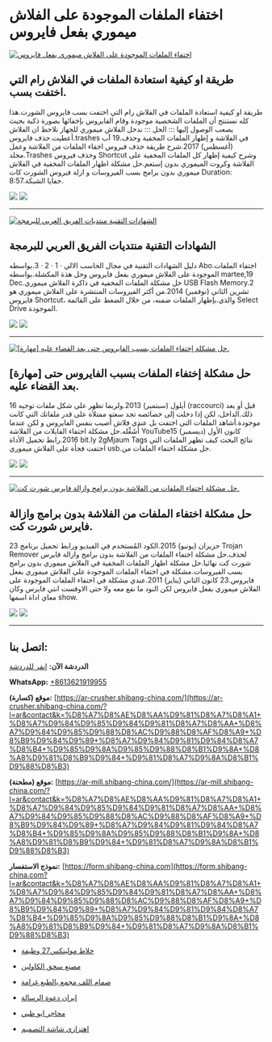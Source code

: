 # اختفاء الملفات الموجودة على الفلاش ميموري بفعل فايروس

<a href="https://swt.shibang-china.com/?l=ar&img&k=%D8%A7%D8%AE%D8%AA%D9%81%D8%A7%D8%A1+%D8%A7%D9%84%D9%85%D9%84%D9%81%D8%A7%D8%AA+%D8%A7%D9%84%D9%85%D9%88%D8%AC%D9%88%D8%AF%D8%A9+%D8%B9%D9%84%D9%89+%D8%A7%D9%84%D9%81%D9%84%D8%A7%D8%B4+%D9%85%D9%8A%D9%85%D9%88%D8%B1%D9%8A+%D8%A8%D9%81%D8%B9%D9%84+%D9%81%D8%A7%D9%8A%D8%B1%D9%88%D8%B3" target="_blank">![اختفاء الملفات الموجودة على الفلاش ميموري بفعل فايروس](http://static.shibang-china.com/all-800x300/132.jpg)</a>

## طريقة او كيفية استعادة الملفات في الفلاش رام التي اختفت بسب.
طريقة او كيفية استعادة الملفات في الفلاش رام التي اختفت بسب فايروس الشورت.هذا كله نستنتج أن الملفات الشخصية موجودة وقام الفايروس بإخفائها بصورة ذكية بحيث يصعب الوصول إليها ::: الحل ::: ندخل الفلاش ميموري للجهاز نلاحظ ان الفلاش أعطيت.حذف فايروس.trashes في الفلاشة و إظهار الملفات المخفية وحذف.19 آب (أغسطس) 2017.شرح طريقة حذف فيروس اخفاء الملفات من الفلاشة وعمل مجلد.Trashes وحذف فيروس Shortcut وشرح كيفية إظهار كل الملفات المخفية على الفلاشة وكروت الميموري بدون إستعم.حل مشكلة اظهار الملفات المخفية في الفلاش ميموري بدون برامج بسب الفيروسات و ازلة فيروس الشورت كات Duration: 8:57.خفايا الشبكة.


<a href="https://whatsapp.shibangsoft.com/WhatsApp.php" target="_blank" title="WhatsApp">![](http://static.shibang-china.com/icon/whatsapp.png)</a> <a href="https://swt.shibang-china.com/?l=ar&icon&k=%D8%A7%D8%AE%D8%AA%D9%81%D8%A7%D8%A1+%D8%A7%D9%84%D9%85%D9%84%D9%81%D8%A7%D8%AA+%D8%A7%D9%84%D9%85%D9%88%D8%AC%D9%88%D8%AF%D8%A9+%D8%B9%D9%84%D9%89+%D8%A7%D9%84%D9%81%D9%84%D8%A7%D8%B4+%D9%85%D9%8A%D9%85%D9%88%D8%B1%D9%8A+%D8%A8%D9%81%D8%B9%D9%84+%D9%81%D8%A7%D9%8A%D8%B1%D9%88%D8%B3" target="_blank">![](http://static.shibang-china.com/icon/chat-ar.png)</a>

---

<a href="https://swt.shibang-china.com/?l=ar&img&k=%D8%A7%D8%AE%D8%AA%D9%81%D8%A7%D8%A1+%D8%A7%D9%84%D9%85%D9%84%D9%81%D8%A7%D8%AA+%D8%A7%D9%84%D9%85%D9%88%D8%AC%D9%88%D8%AF%D8%A9+%D8%B9%D9%84%D9%89+%D8%A7%D9%84%D9%81%D9%84%D8%A7%D8%B4+%D9%85%D9%8A%D9%85%D9%88%D8%B1%D9%8A+%D8%A8%D9%81%D8%B9%D9%84+%D9%81%D8%A7%D9%8A%D8%B1%D9%88%D8%B3" target="_blank">![الشهادات التقنية منتديات الفريق العربي للبرمجة](http://static.shibang-china.com/all-800x300/830.jpg)</a>

## الشهادات التقنية منتديات الفريق العربي للبرمجة
دليل الشهادات التقنية في مجال الحاسب الالي &middot; 1 &middot; 2 &middot; 3.بواسطه Abo.اختفاء الملفات الموجودة على الفلاش ميموري بفعل فايروس وحل هذة المكشلة.بواسطه martee,19 Dec.حل مشكلة الملفات المخفية في ذاكرة الفلاش ميموري USB Flash Memory.2 تشرين الثاني (نوفمبر) 2014.من أكثر الفيروسات المنتشرة على الفلاش ميموري هو فايروس Shortcut، والذي.بإظهار الملفات ضمنه، من خلال الضغط على القائمة Select Drive الموجودة.


<a href="https://whatsapp.shibangsoft.com/WhatsApp.php" target="_blank" title="WhatsApp">![](http://static.shibang-china.com/icon/whatsapp.png)</a> <a href="https://swt.shibang-china.com/?l=ar&icon&k=%D8%A7%D8%AE%D8%AA%D9%81%D8%A7%D8%A1+%D8%A7%D9%84%D9%85%D9%84%D9%81%D8%A7%D8%AA+%D8%A7%D9%84%D9%85%D9%88%D8%AC%D9%88%D8%AF%D8%A9+%D8%B9%D9%84%D9%89+%D8%A7%D9%84%D9%81%D9%84%D8%A7%D8%B4+%D9%85%D9%8A%D9%85%D9%88%D8%B1%D9%8A+%D8%A8%D9%81%D8%B9%D9%84+%D9%81%D8%A7%D9%8A%D8%B1%D9%88%D8%B3" target="_blank">![](http://static.shibang-china.com/icon/chat-ar.png)</a>

---

<a href="https://swt.shibang-china.com/?l=ar&img&k=%D8%A7%D8%AE%D8%AA%D9%81%D8%A7%D8%A1+%D8%A7%D9%84%D9%85%D9%84%D9%81%D8%A7%D8%AA+%D8%A7%D9%84%D9%85%D9%88%D8%AC%D9%88%D8%AF%D8%A9+%D8%B9%D9%84%D9%89+%D8%A7%D9%84%D9%81%D9%84%D8%A7%D8%B4+%D9%85%D9%8A%D9%85%D9%88%D8%B1%D9%8A+%D8%A8%D9%81%D8%B9%D9%84+%D9%81%D8%A7%D9%8A%D8%B1%D9%88%D8%B3" target="_blank">![[مهارة] حل مشكلة إختفاء الملفات بسبب الفايروس حتى بعد القضاء عليه.](http://static.shibang-china.com/all-800x300/1136.jpg)</a>

## [مهارة] حل مشكلة إختفاء الملفات بسبب الفايروس حتى بعد القضاء عليه.
16 أيلول (سبتمبر) 2013.ولربما تظهر على شكل ملفات توجيه (raccourci) قبل أو بعد ذلك.الداخل، لكن إذا دخلت إلى خصائصه تجد سعته ممتلأة على قدر ملفاتك التي كانت موجودة.أشاهد الملفات التي اختفت بل عندي فلاش أُصيب بنفس الفايروس و لكن عندما أُشَغِّله.حل مشكلة اختفاء الفايلات من الفلاشة YouTube15 كانون الأول (ديسمبر) 2016.رابط تحميل الأداة bit.ly 2gMjaum Tags نتائج البحث كيف تظهر الملفات التي اختفت فجأة على الفلاش ميموري usb.حل مشكلة اختفاء الملفات من.


<a href="https://whatsapp.shibangsoft.com/WhatsApp.php" target="_blank" title="WhatsApp">![](http://static.shibang-china.com/icon/whatsapp.png)</a> <a href="https://swt.shibang-china.com/?l=ar&icon&k=%D8%A7%D8%AE%D8%AA%D9%81%D8%A7%D8%A1+%D8%A7%D9%84%D9%85%D9%84%D9%81%D8%A7%D8%AA+%D8%A7%D9%84%D9%85%D9%88%D8%AC%D9%88%D8%AF%D8%A9+%D8%B9%D9%84%D9%89+%D8%A7%D9%84%D9%81%D9%84%D8%A7%D8%B4+%D9%85%D9%8A%D9%85%D9%88%D8%B1%D9%8A+%D8%A8%D9%81%D8%B9%D9%84+%D9%81%D8%A7%D9%8A%D8%B1%D9%88%D8%B3" target="_blank">![](http://static.shibang-china.com/icon/chat-ar.png)</a>

---

<a href="https://swt.shibang-china.com/?l=ar&img&k=%D8%A7%D8%AE%D8%AA%D9%81%D8%A7%D8%A1+%D8%A7%D9%84%D9%85%D9%84%D9%81%D8%A7%D8%AA+%D8%A7%D9%84%D9%85%D9%88%D8%AC%D9%88%D8%AF%D8%A9+%D8%B9%D9%84%D9%89+%D8%A7%D9%84%D9%81%D9%84%D8%A7%D8%B4+%D9%85%D9%8A%D9%85%D9%88%D8%B1%D9%8A+%D8%A8%D9%81%D8%B9%D9%84+%D9%81%D8%A7%D9%8A%D8%B1%D9%88%D8%B3" target="_blank">![حل مشكلة اختفاء الملفات من الفلاشة بدون برامج وازالة فايرس شورت كت.](http://static.shibang-china.com/all-800x300/228.jpg)</a>

## حل مشكلة اختفاء الملفات من الفلاشة بدون برامج وازالة فايرس شورت كت.
23 حزيران (يونيو) 2015.الكود المُستخدم في الفيديو ورابط تحميل برنامج Trojan Remover لحذف.حل مشكلة اختفاء الملفات من الفلاشة بدون برامج وازالة فايرس شورت كت نهائيا.حل مشكلة اظهار الملفات المخفية في الفلاش ميموري بدون برامج بسب الفيروسات.مشكلة في اختفاء الملفات الموجودة على الفلاش ميموري بفعل فايروس.23 كانون الثاني (يناير) 2011.عندي مشكلة في اختفاء الملفات الموجودة على الفلاش ميموري بفعل فايروس لكن النود ما نفع معه ولا حتى الاوفست انتي فايرس وكان معاي اداة اسمها show.


<a href="https://whatsapp.shibangsoft.com/WhatsApp.php" target="_blank" title="WhatsApp">![](http://static.shibang-china.com/icon/whatsapp.png)</a> <a href="https://swt.shibang-china.com/?l=ar&icon&k=%D8%A7%D8%AE%D8%AA%D9%81%D8%A7%D8%A1+%D8%A7%D9%84%D9%85%D9%84%D9%81%D8%A7%D8%AA+%D8%A7%D9%84%D9%85%D9%88%D8%AC%D9%88%D8%AF%D8%A9+%D8%B9%D9%84%D9%89+%D8%A7%D9%84%D9%81%D9%84%D8%A7%D8%B4+%D9%85%D9%8A%D9%85%D9%88%D8%B1%D9%8A+%D8%A8%D9%81%D8%B9%D9%84+%D9%81%D8%A7%D9%8A%D8%B1%D9%88%D8%B3" target="_blank">![](http://static.shibang-china.com/icon/chat-ar.png)</a>

---
## اتصل بنا:

**الدردشة الآن:** [انقر للدردشة](https://swt.shibang-china.com?l=ar&contact&k=%D8%A7%D8%AE%D8%AA%D9%81%D8%A7%D8%A1+%D8%A7%D9%84%D9%85%D9%84%D9%81%D8%A7%D8%AA+%D8%A7%D9%84%D9%85%D9%88%D8%AC%D9%88%D8%AF%D8%A9+%D8%B9%D9%84%D9%89+%D8%A7%D9%84%D9%81%D9%84%D8%A7%D8%B4+%D9%85%D9%8A%D9%85%D9%88%D8%B1%D9%8A+%D8%A8%D9%81%D8%B9%D9%84+%D9%81%D8%A7%D9%8A%D8%B1%D9%88%D8%B3)

**WhatsApp:**  [+8613621919955](https://whatsapp.shibangsoft.com/WhatsApp.php)

**موقع (كسارة):** [https://ar-crusher.shibang-china.com/](https://ar-crusher.shibang-china.com/?l=ar&contact&k=%D8%A7%D8%AE%D8%AA%D9%81%D8%A7%D8%A1+%D8%A7%D9%84%D9%85%D9%84%D9%81%D8%A7%D8%AA+%D8%A7%D9%84%D9%85%D9%88%D8%AC%D9%88%D8%AF%D8%A9+%D8%B9%D9%84%D9%89+%D8%A7%D9%84%D9%81%D9%84%D8%A7%D8%B4+%D9%85%D9%8A%D9%85%D9%88%D8%B1%D9%8A+%D8%A8%D9%81%D8%B9%D9%84+%D9%81%D8%A7%D9%8A%D8%B1%D9%88%D8%B3)

**موقع (مطحنة):** [https://ar-mill.shibang-china.com/](https://ar-mill.shibang-china.com/?l=ar&contact&k=%D8%A7%D8%AE%D8%AA%D9%81%D8%A7%D8%A1+%D8%A7%D9%84%D9%85%D9%84%D9%81%D8%A7%D8%AA+%D8%A7%D9%84%D9%85%D9%88%D8%AC%D9%88%D8%AF%D8%A9+%D8%B9%D9%84%D9%89+%D8%A7%D9%84%D9%81%D9%84%D8%A7%D8%B4+%D9%85%D9%8A%D9%85%D9%88%D8%B1%D9%8A+%D8%A8%D9%81%D8%B9%D9%84+%D9%81%D8%A7%D9%8A%D8%B1%D9%88%D8%B3)

**نموذج الاستفسار:** [https://form.shibang-china.com](https://form.shibang-china.com?l=ar&contact&k=%D8%A7%D8%AE%D8%AA%D9%81%D8%A7%D8%A1+%D8%A7%D9%84%D9%85%D9%84%D9%81%D8%A7%D8%AA+%D8%A7%D9%84%D9%85%D9%88%D8%AC%D9%88%D8%AF%D8%A9+%D8%B9%D9%84%D9%89+%D8%A7%D9%84%D9%81%D9%84%D8%A7%D8%B4+%D9%85%D9%8A%D9%85%D9%88%D8%B1%D9%8A+%D8%A8%D9%81%D8%B9%D9%84+%D9%81%D8%A7%D9%8A%D8%B1%D9%88%D8%B3)

* [خلاط مولينكس27 وظيفة](../19/%D8%AE%D9%84%D8%A7%D8%B7%20%D9%85%D9%88%D9%84%D9%8A%D9%86%D9%83%D8%B327%20%D9%88%D8%B8%D9%8A%D9%81%D8%A9.md)

* [مصنع سحق الكاولين](../18/%D9%85%D8%B5%D9%86%D8%B9%20%D8%B3%D8%AD%D9%82%20%D8%A7%D9%84%D9%83%D8%A7%D9%88%D9%84%D9%8A%D9%86.md)

* [صمام اللف مجمع بالطبع غرامة](../16/%D8%B5%D9%85%D8%A7%D9%85%20%D8%A7%D9%84%D9%84%D9%81%20%D9%85%D8%AC%D9%85%D8%B9%20%D8%A8%D8%A7%D9%84%D8%B7%D8%A8%D8%B9%20%D8%BA%D8%B1%D8%A7%D9%85%D8%A9.md)

* [إيران دعوة الرسالة](../19/%D8%A5%D9%8A%D8%B1%D8%A7%D9%86%20%D8%AF%D8%B9%D9%88%D8%A9%20%D8%A7%D9%84%D8%B1%D8%B3%D8%A7%D9%84%D8%A9.md)

* [محاجر ابو ظبي](../18/%D9%85%D8%AD%D8%A7%D8%AC%D8%B1%20%D8%A7%D8%A8%D9%88%20%D8%B8%D8%A8%D9%8A.md)

* [اهتزازي شاشة التصميم](../19/%D8%A7%D9%87%D8%AA%D8%B2%D8%A7%D8%B2%D9%8A%20%D8%B4%D8%A7%D8%B4%D8%A9%20%D8%A7%D9%84%D8%AA%D8%B5%D9%85%D9%8A%D9%85.md)
